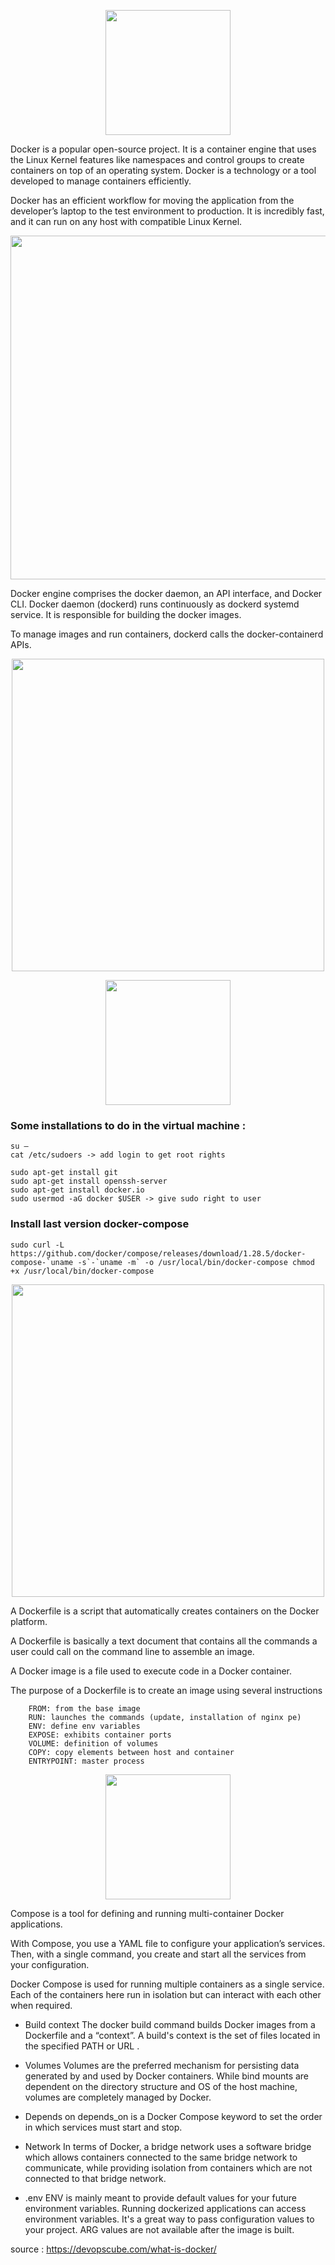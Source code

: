 <p align="center">
	<img src="https://jolicode.com/media/original/2013/10/homepage-docker-logo.png" width="200">
</p>

Docker is a popular open-source project. It is a container engine that uses the Linux Kernel features like namespaces and control groups to create containers on top of an operating system. Docker is a technology or a tool developed to manage containers efficiently.

Docker has an efficient workflow for moving the application from the developer’s laptop to the test environment to production.
It is incredibly fast, and it can run on any host with compatible Linux Kernel. 

<p align="center">
<img src="https://blog.webnet.fr/wp-content/uploads/2020/03/VM-vs-Docker.png" width="550">
</p>

Docker engine comprises the docker daemon, an API interface, and Docker CLI. Docker daemon (dockerd) runs continuously as dockerd systemd service. It is responsible for building the docker images.

To manage images and run containers, dockerd calls the docker-containerd APIs.

<p align="center">
<img src="https://devopscube.com/wp-content/uploads/2020/09/engine-components-flow-min.png.webp" width="500">
</p>

<p align="center">
	<img src="https://www.debian.org/Pics/debian-logo-1024x576.png" width="200">
</p>

### Some installations to do in the virtual machine :

	su –
	cat /etc/sudoers -> add login to get root rights

	sudo apt-get install git
	sudo apt-get install openssh-server
	sudo apt-get install docker.io
	sudo usermod -aG docker $USER -> give sudo right to user

### Install last version docker-compose
	sudo curl -L https://github.com/docker/compose/releases/download/1.28.5/docker-compose-`uname -s`-`uname -m` -o /usr/local/bin/docker-compose chmod +x /usr/local/bin/docker-compose

<p align="center">
	<img src="https://miro.medium.com/max/1079/1*3ds-PdxGGMN-ZzJH95_lsA.png" width="500">
</p>

A Dockerfile is a script that automatically creates containers on the Docker platform. 

A Dockerfile is basically a text document that contains all the commands a user could call on the command line to assemble an image. 

A Docker image is a file used to execute code in a Docker container.

The purpose of a Dockerfile is to create an image using several instructions

		FROM: from the base image
		RUN: launches the commands (update, installation of nginx pe)
		ENV: define env variables
		EXPOSE: exhibits container ports
		VOLUME: definition of volumes
		COPY: copy elements between host and container
		ENTRYPOINT: master process

<p align="center">
	<img src="https://user.oc-static.com/upload/2019/05/08/15573466889395_1_QVFjsW8gyIXeCUJucmK4XA.png" width="200">
</p>

Compose is a tool for defining and running multi-container Docker applications. 

With Compose, you use a YAML file to configure your application’s services. Then, with a single command, you create and start all the services from your configuration.

Docker Compose is used for running multiple containers as a single service. Each of the containers here run in isolation but can interact with each other when required.

- Build context
	The docker build command builds Docker images from a Dockerfile and a “context”. A build's context is the set of files located in the specified PATH or URL .

- Volumes
	Volumes are the preferred mechanism for persisting data generated by and used by Docker containers. While bind mounts are dependent on the directory structure and OS of the host machine, volumes are completely managed by Docker.

- Depends on
	depends_on is a Docker Compose keyword to set the order in which services must start and stop.

- Network
	In terms of Docker, a bridge network uses a software bridge which allows containers connected to the same bridge network to communicate, while providing isolation from containers which are not connected to that bridge network.

- .env
	ENV is mainly meant to provide default values for your future environment variables. Running dockerized applications can access environment variables. It's a great way to pass configuration values to your project. ARG values are not available after the image is built.


source : https://devopscube.com/what-is-docker/